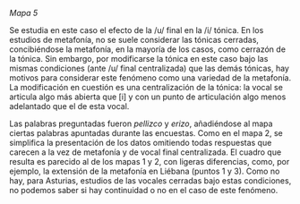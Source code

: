 
*Mapa 5*

Se estudia en este caso el efecto de la /u/ final en la /i/ tónica. En los estudios de metafonía, no se suele considerar las tónicas cerradas, concibiéndose la metafonía, en la mayoría de los casos, como cerrazón de la tónica. Sin embargo, por modificarse la tónica en este caso bajo las mismas condiciones (ante /u/ final centralizada) que las demás tónicas, hay motivos para considerar este fenómeno como una variedad de la metafonía. La modificación en cuestión es una centralización de la tónica: la vocal se articula algo más abierta que [i] y con un punto de articulación algo menos adelantado que el de esta vocal. 

Las palabras preguntadas fueron *pellizco* y *erizo*, añadiéndose al mapa ciertas palabras apuntadas durante las encuestas. Como en el mapa 2, se simplifica la presentación de los datos omitiendo todas respuestas que carecen a la vez de metafonía y de vocal final centralizada. El cuadro que resulta es parecido al de los mapas 1 y 2, con ligeras diferencias, como, por ejemplo, la extensión de la metafonía en Liébana (puntos 1 y 3). Como no hay, para Asturias, estudios de las vocales cerradas bajo estas condiciones, no podemos saber si hay continuidad o no en el caso de este fenómeno.